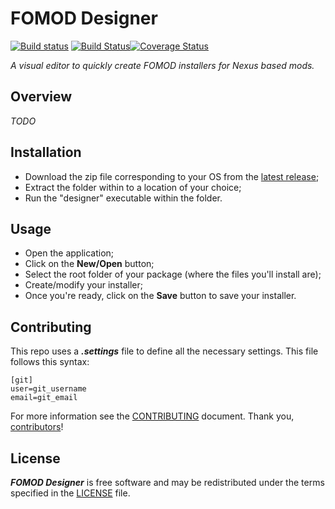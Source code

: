 # FOMOD Designer
[![Build status](https://ci.appveyor.com/api/projects/status/nep4id3ammekof68?svg=true)](https://ci.appveyor.com/project/GandaG/fomod-editor) [![Build Status](https://travis-ci.org/GandaG/fomod-designer.svg?branch=develop)](https://travis-ci.org/GandaG/fomod-designer)[![Coverage Status](https://coveralls.io/repos/github/GandaG/fomod-designer/badge.svg?branch=develop)](https://coveralls.io/github/GandaG/fomod-designer?branch=develop)


*A visual editor to quickly create FOMOD installers for Nexus based mods.*

## Overview

*TODO*

## Installation

* Download the zip file corresponding to your OS from the [latest release](https://github.com/GandaG/fomod-editor/releases/latest);
* Extract the folder within to a location of your choice;
* Run the "designer" executable within the folder.

## Usage

* Open the application;
* Click on the **New/Open** button;
* Select the root folder of your package (where the files you'll install are);
* Create/modify your installer;
* Once you're ready, click on the **Save** button to save your installer.

## Contributing

This repo uses a ***.settings*** file to define all the necessary settings. This file follows this syntax:

```
[git]
user=git_username
email=git_email
```

For more information see the [CONTRIBUTING] document.
Thank you, [contributors]!

  [CONTRIBUTING]: /.github/CONTRIBUTING.md
  [contributors]: https://github.com/GandaG/fomod-editor/graphs/contributors

## License

***FOMOD Designer*** is free software and may be redistributed
under the terms specified in the [LICENSE] file.

  [LICENSE]: /LICENSE
